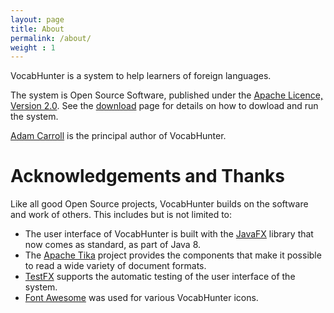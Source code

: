 ```yaml
---
layout: page
title: About
permalink: /about/
weight : 1
---
```


VocabHunter is a system to help learners of foreign languages.

The system is Open Source Software, published under the [Apache Licence, Version 2.0](http://www.apache.org/licenses/LICENSE-2.0).  See the [download](/download) page for details on how to dowload and run the system.

[Adam Carroll](https://github.com/AdamCarroll/) is the principal author of VocabHunter.

# Acknowledgements and Thanks

Like all good Open Source projects, VocabHunter builds on the software and work of others.  This includes but is not limited to:

* The user interface of VocabHunter is built with the [JavaFX](http://www.oracle.com/technetwork/java/javase/overview/javafx-overview-2158620.html) library that now comes as standard, as part of Java 8.
* The [Apache Tika](https://tika.apache.org/) project provides the components that make it possible to read a wide variety of document formats.
* [TestFX](https://github.com/TestFX/TestFX) supports the automatic testing of the user interface of the system.
* [Font Awesome](https://fortawesome.github.io/Font-Awesome/) was used for various VocabHunter icons.
